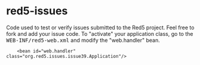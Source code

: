 red5-issues
=============

Code used to test or verify issues submitted to the Red5 project. Feel free to fork and add your issue code. To "activate" your application class, go to the <tt>WEB-INF/red5-web.xml</tt> and modify the "web.handler" bean.

```
    <bean id="web.handler" class="org.red5.issues.issue39.Application"/>
```


